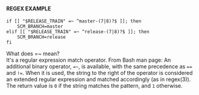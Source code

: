 #### REGEX EXAMPLE

```
if [[ "$RELEASE_TRAIN" =~ ^master-(7|8)?$ ]]; then
    SCM_BRANCH=master
elif [[ "$RELEASE_TRAIN" =~ ^release-(7|8)?$ ]]; then
    SCM_BRANCH=release
fi
```

What does =~ mean?   
It's a regular expression match operator.
From Bash man page:
An additional binary operator, `=~`, is available, with the same precedence as `==` and `!=`.  When it is used, the string to the right of the operator is considered an extended regular 
expression and matched accordingly (as in regex(3)). The return value is `0` if the string matches the pattern, and `1` otherwise.  


